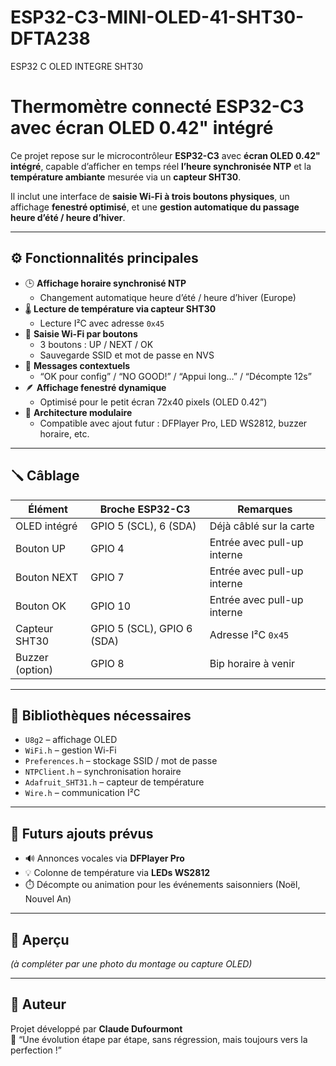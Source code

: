 # ESP32-C3-MINI-OLED-41-SHT30-DFTA238
ESP32 C OLED INTEGRE SHT30

# Thermomètre connecté ESP32-C3 avec écran OLED 0.42" intégré

Ce projet repose sur le microcontrôleur **ESP32-C3** avec **écran OLED 0.42" intégré**, capable d’afficher en temps réel **l’heure synchronisée NTP** et la **température ambiante** mesurée via un **capteur SHT30**.

Il inclut une interface de **saisie Wi-Fi à trois boutons physiques**, un affichage **fenestré optimisé**, et une **gestion automatique du passage heure d’été / heure d’hiver**.

---

## ⚙️ Fonctionnalités principales

- 🕒 **Affichage horaire synchronisé NTP**
  - Changement automatique heure d’été / heure d’hiver (Europe)
- 🌡️ **Lecture de température via capteur SHT30**
  - Lecture I²C avec adresse `0x45`
- 📶 **Saisie Wi-Fi par boutons**
  - 3 boutons : UP / NEXT / OK
  - Sauvegarde SSID et mot de passe en NVS
- 💬 **Messages contextuels**
  - “OK pour config” / “NO GOOD!” / “Appui long…” / “Décompte 12s”
- 🪶 **Affichage fenestré dynamique**
  - Optimisé pour le petit écran 72x40 pixels (OLED 0.42”)
- 🧠 **Architecture modulaire**
  - Compatible avec ajout futur : DFPlayer Pro, LED WS2812, buzzer horaire, etc.

---

## 🪛 Câblage

| Élément         | Broche ESP32-C3 | Remarques |
|-----------------|------------------|------------|
| OLED intégré    | GPIO 5 (SCL), 6 (SDA) | Déjà câblé sur la carte |
| Bouton UP       | GPIO 4 | Entrée avec pull-up interne |
| Bouton NEXT     | GPIO 7 | Entrée avec pull-up interne |
| Bouton OK       | GPIO 10 | Entrée avec pull-up interne |
| Capteur SHT30   | GPIO 5 (SCL), GPIO 6 (SDA) | Adresse I²C `0x45` |
| Buzzer (option) | GPIO 8 | Bip horaire à venir |

---

## 🧩 Bibliothèques nécessaires

- `U8g2` – affichage OLED  
- `WiFi.h` – gestion Wi-Fi  
- `Preferences.h` – stockage SSID / mot de passe  
- `NTPClient.h` – synchronisation horaire  
- `Adafruit_SHT31.h` – capteur de température  
- `Wire.h` – communication I²C

---

## 🔋 Futurs ajouts prévus

- 🔊 Annonces vocales via **DFPlayer Pro**  
- 💡 Colonne de température via **LEDs WS2812**  
- ⏱️ Décompte ou animation pour les événements saisonniers (Noël, Nouvel An)

---

## 📸 Aperçu

*(à compléter par une photo du montage ou capture OLED)*

---

## 🧠 Auteur

Projet développé par **Claude Dufourmont**  
💬 “Une évolution étape par étape, sans régression, mais toujours vers la perfection !”
